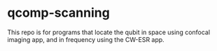 # qcomp-scanning

This repo is for programs that locate the qubit in space using confocal imaging app,
and in frequency using the CW-ESR app.
